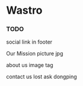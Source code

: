 # Wastro


### TODO

social link in footer

Our Mission picture jpg

about us  image tag

contact us lost ask dongping
